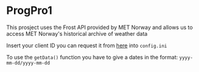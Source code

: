 # ProgPro1
This prosject uses the Frost API provided by MET Norway and allows us to access MET Norway's historical archive of weather data

Insert your client ID you can request it from [here](https://frost.met.no/auth/requestCredentials.html) into `config.ini`

To use the `getData()` function you have to give a dates in the format: `yyyy-mm-dd/yyyy-mm-dd`
